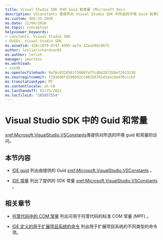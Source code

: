 ```yaml
---
title: Visual Studio SDK 中的 Guid 和常量 |Microsoft Docs
description: VSConstants 类提供对 Visual Studio SDK 中所选的环境 Guid 和常量的访问。
ms.custom: SEO-VS-2020
ms.date: 11/04/2016
ms.topic: conceptual
helpviewer_keywords:
- constants, Visual Studio SDK
- GUIDs, Visual Studio SDK
ms.assetid: 438c1079-0747-4995-ae7a-32aa399c96f5
author: leslierichardson95
ms.author: lerich
manager: jmartens
ms.workload:
- vssdk
ms.openlocfilehash: 9a76c0328581f3060fa77cdbb2bf2b9a72913230
ms.sourcegitcommit: f2916d8fd296b92cc402597d1d1eecda4f6cccbf
ms.translationtype: MT
ms.contentlocale: zh-CN
ms.lasthandoff: 03/25/2021
ms.locfileid: "105057554"
---
```

# <a name="guids-and-constants-in-the-visual-studio-sdk"></a>Visual Studio SDK 中的 Guid 和常量
<xref:Microsoft.VisualStudio.VSConstants>类提供对所选的环境 guid 和常量的访问。

## <a name="in-this-section"></a>本节内容
- [IDE guid](../extensibility/ide-guids.md) 列出由提供的 Guid <xref:Microsoft.VisualStudio.VSConstants> 。

- [IDE 常量](../extensibility/ide-constants.md) 列出了提供的 SDK 常量 <xref:Microsoft.VisualStudio.VSConstants> 。

## <a name="related-sections"></a>相关章节
- [托管代码中的 COM 常量](../extensibility/com-constants-in-managed-code.md) 列出可用于托管代码的标准 COM 常量 (MPF) 。

- [IDE 定义的用于扩展项目系统的命令](../extensibility/internals/ide-defined-commands-for-extending-project-systems.md) 列出用于扩展项目系统的不同类型的命令项。
